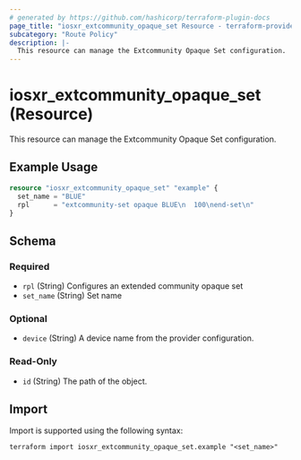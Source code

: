```yaml
---
# generated by https://github.com/hashicorp/terraform-plugin-docs
page_title: "iosxr_extcommunity_opaque_set Resource - terraform-provider-iosxr"
subcategory: "Route Policy"
description: |-
  This resource can manage the Extcommunity Opaque Set configuration.
---
```


# iosxr_extcommunity_opaque_set (Resource)

This resource can manage the Extcommunity Opaque Set configuration.

## Example Usage

```terraform
resource "iosxr_extcommunity_opaque_set" "example" {
  set_name = "BLUE"
  rpl      = "extcommunity-set opaque BLUE\n  100\nend-set\n"
}
```

<!-- schema generated by tfplugindocs -->
## Schema

### Required

- `rpl` (String) Configures an extended community opaque set
- `set_name` (String) Set name

### Optional

- `device` (String) A device name from the provider configuration.

### Read-Only

- `id` (String) The path of the object.

## Import

Import is supported using the following syntax:

```shell
terraform import iosxr_extcommunity_opaque_set.example "<set_name>"
```
